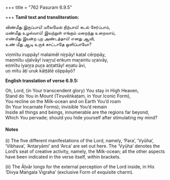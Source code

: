 +++
title = "762 Pasuram 6.9.5"

+++
**Tamil text and transliteration:**

விண்மீது இருப்பாய்! மலைமேல் நிற்பாய்! கடல் சேர்ப்பாய்,  
மண்மீது உழல்வாய்! இவற்றுள் எங்கும் மறைந்து உறைவாய்,  
எண்மீது இயன்ற புற அண்டத்தாய்! எனது ஆவி,  
உண் மீது ஆடி உருக் காட்டாதே ஒளிப்பாயோ?

viṇmītu iruppāy! malaimēl niṟpāy! kaṭal cērppāy,  
maṇmītu uḻalvāy! ivaṟṟuḷ eṅkum maṟaintu uṟaivāy,  
eṇmītu iyaṉṟa puṟa aṇṭattāy! eṉatu āvi,  
uṇ mītu āṭi uruk kāṭṭātē oḷippāyō?

**English translation of verse 6.9.5:**

Oh, Lord, (in Your transcendent glory) You stay in High Heaven,  
Stand do You in Mount (Tiruvēṅkaṭam, in Your Iconic Form),  
You recline on the Milk-ocean and on Earth You’d roam  
(In Your Incarnate Forms); invisible You’d remain  
Inside all things and beings, innumerable are the regions far beyond,  
Which You pervade; should you hide yourself after stimulating my mind?

#### Notes

\(i\) The five different manifestations of the Lord, namely, ‘Para’, ‘Vyūha’, ‘Vibhava’, ‘Antaryāmi’ and ‘Arca’ are set out here. The ‘Vyūha’ denotes the Lord’s seat of creative activity, namely, the Milk-ocean; all the other aspects have been indicated in the verse itself, within brackets.

\(ii\) The Āḻvār longs for the external perception of the Lord inside, in His ‘Divya Maṅgala Vigraha’ (exclusive Form of exquisite charm).


